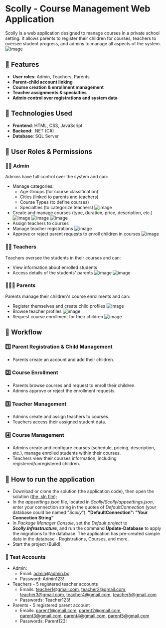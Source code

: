 # Scolly - Course Management Web Application

Scolly is a web application designed to manage courses in a private school setting. It allows parents to register their children for courses, teachers to oversee student progress, and admins to manage all aspects of the system.
![image](https://github.com/user-attachments/assets/ff682d3d-4f4f-422c-95ac-a3b0fc619d47)

## 📌 Features

- **User roles**: Admin, Teachers, Parents
- **Parent-child account linking**
- **Course creation & enrollment management**
- **Teacher assignments & specialties**
- **Admin control over registrations and system data**

## 🚀 Technologies Used

- **Frontend**: HTML, CSS, JavaScript
- **Backend**: .NET (C#)
- **Database**: SQL Server

## 📖 User Roles & Permissions

### 👨‍💼 Admin

Admins have full control over the system and can:
- Manage categories:
  - Age Groups (for course classification)
  - Cities (linked to parents and teachers)
  - Course Types (to define courses)
  - Specialties (to categorize teachers)
![image](https://github.com/user-attachments/assets/c60c4864-868d-4882-9012-9a9d4ce23282)
- Create and manage courses (type, duration, price, description, etc.)
![image](https://github.com/user-attachments/assets/bd90a483-9cea-42f9-b7e1-729bef1ba4e9)
![image](https://github.com/user-attachments/assets/85490a23-6530-4129-86b1-78e434206073)
![image](https://github.com/user-attachments/assets/144d9c4d-c077-434e-81de-3956ad2cf1cc)
- Assign teachers to courses
- Manage teacher registrations
![image](https://github.com/user-attachments/assets/1a244c2e-87ca-4587-80d7-8c1e56727ae0)
- Approve or reject parent requests to enroll children in courses
![image](https://github.com/user-attachments/assets/2569bd8b-8876-4b16-b201-5c0964b57ece)


### 👨‍🏫 Teachers

Teachers oversee the students in their courses and can:
- View information about enrolled students
- Access details of the students' parents
  ![image](https://github.com/user-attachments/assets/60019997-c15f-4219-976d-e62b6a4d28d2)
  ![image](https://github.com/user-attachments/assets/5a8a21cb-a1e4-4447-9de4-1b26cfa288c5)

### 👨‍👩‍👧 Parents

Parents manage their children's course enrollments and can:
- Register themselves and create child profiles
  ![image](https://github.com/user-attachments/assets/9cfc123a-b2d1-4a6d-ac09-34dc5ba66a29)
- Browse teacher profiles
  ![image](https://github.com/user-attachments/assets/805dadf0-f797-4092-a4c1-0ec5c60cd975)
- Request course enrollment for their children
  ![image](https://github.com/user-attachments/assets/2d2d4c8e-d3b8-41df-ac1f-513337d2071a)

## 🔄 Workflow

### 1️⃣ Parent Registration & Child Management
- Parents create an account and add their children.

### 2️⃣ Course Enrollment
- Parents browse courses and request to enroll their children.
- Admins approve or reject the enrollment requests.

### 3️⃣ Teacher Management
- Admins create and assign teachers to courses.
- Teachers access their assigned student data.

### 4️⃣ Course Management
- Admins create and configure courses (schedule, pricing, description, etc.), manage enrolled students within their courses.
- Teachers view their courses information, including registered/unregistered children.

## 📝 How to run the application
- Download or clone the solution (the application code), then open the solution ([the .sln file](https://github.com/iliyancherganski/Scolly/blob/main/Scolly/Scolly.sln));
- In the <i>appsettings.json</i> file, located in <i>Scolly/Scolly/appsettings.json</i>, enter your connection string in the quotes of <i>DefaultConnection</i> (your database could be named "<i>Scolly</i>"): <strong> "DefaultConnection": "Your Connection String"</strong>
- In <i>Package Manager Console</i>, set the <i>Default project</i> to <strong><i>Scolly.Infrastructure</i></strong>, and run the command <strong>Update-Database</strong> to apply the migrations to the database. The application has pre-created sample data in the database - Registrations, Courses, and more.
- Start the project (Build).
### 🔐 Test Accounts
- Admin:
  - Email: admin@admin.bg
  - Password: Admin123!
- Teachers - 5 registered teacher accounts
  - Emails: teacher1@gmail.com, teacher2@gmail.com, teacher3@gmail.com, teacher4@gmail.com, teacher5@gmail.com
  - Passwords: Teacher123!
- Parents - 5 registered parent account
  - Emails: parent1@gmail.com, parent2@gmail.com, parent3@gmail.com, parent4@gmail.com, parent5@gmail.com
  - Passwords: Parent123!
